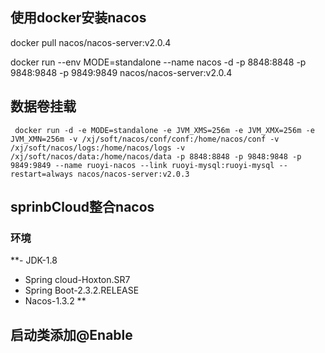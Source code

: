 ## 使用docker安装nacos

docker pull nacos/nacos-server:v2.0.4

docker run --env MODE=standalone --name nacos -d -p 8848:8848 -p 9848:9848 -p 9849:9849 nacos/nacos-server:v2.0.4

## 数据卷挂载
```
 docker run -d -e MODE=standalone -e JVM_XMS=256m -e JVM_XMX=256m -e JVM_XMN=256m -v /xj/soft/nacos/conf/conf:/home/nacos/conf -v /xj/soft/nacos/logs:/home/nacos/logs -v /xj/soft/nacos/data:/home/nacos/data -p 8848:8848 -p 9848:9848 -p 9849:9849 --name ruoyi-nacos --link ruoyi-mysql:ruoyi-mysql --restart=always nacos/nacos-server:v2.0.3
```

## sprinbCloud整合nacos
### 环境
**- JDK-1.8
- Spring cloud-Hoxton.SR7
- Spring Boot-2.3.2.RELEASE
- Nacos-1.3.2
**
## 启动类添加@Enable
